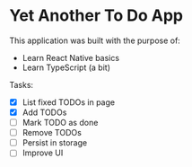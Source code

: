 # Yet Another To Do App

This application was built with the purpose of:
- Learn React Native basics
- Learn TypeScript (a bit)

Tasks:
- [x] List fixed TODOs in page
- [x] Add TODOs
- [ ] Mark TODO as done
- [ ] Remove TODOs
- [ ] Persist in storage
- [ ] Improve UI